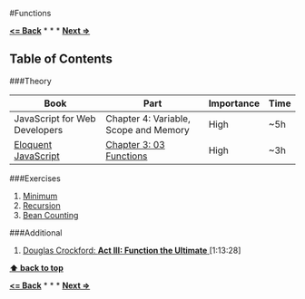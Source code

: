 #Functions

**[<= Back](../01-program-structure/program-structure.md)**		*	*	*	**[Next =>](../03-data-structures/data-structures.md)**

## Table of Contents

###Theory

|    Book                       |             Part                      |  Importance | Time |
| ------------------------------| --------------------------------------|-------------|------|
| JavaScript for Web Developers | Chapter 4: Variable, Scope and Memory |   High      |  ~5h |
| [Eloquent JavaScript](http://eloquentjavascript.net/) | [Chapter 3: 03 Functions](http://eloquentjavascript.net/03_functions.html) | High | ~3h |


###Exercises

1. [Minimum](http://eloquentjavascript.net/03_functions.html#h_XTmO7z7MPq)
1. [Recursion](http://eloquentjavascript.net//03_functions.html#p_iDq2OgBOGw)
1. [Bean Counting](http://eloquentjavascript.net/03_functions.html#h_XTmO7z7MPq)

###Additional

1. [Douglas Crockford: **Act III: Function the Ultimate** ](https://www.youtube.com/watch?v=ya4UHuXNygM)[1:13:28]


**[⬆ back to top](#table-of-contents)**

**[<= Back](../01-program-structure/program-structure.md)**		*	*	*	**[Next =>](../03-data-structures/data-structures.md)**





